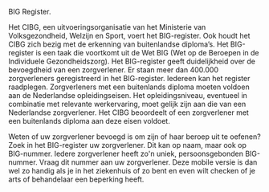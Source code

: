 BIG Register.

Het CIBG, een uitvoeringsorganisatie van het Ministerie van Volksgezondheid, Welzijn en Sport, voert het BIG-register. Ook houdt het CIBG zich bezig met de erkenning van buitenlandse diploma’s.
Het BIG-register is een taak die voortkomt uit de Wet BIG (Wet op de Beroepen in de Individuele Gezondheidszorg). Het BIG-register geeft duidelijkheid over de bevoegdheid van een zorgverlener. Er staan meer dan 400.000 zorgverleners geregistreerd in het BIG-register. Iedereen kan het register raadplegen.
Zorgverleners met een buitenlands diploma moeten voldoen aan de Nederlandse opleidingseisen. Het opleidingsniveau, eventueel in combinatie met relevante werkervaring, moet gelijk zijn aan die van een Nederlandse zorgverlener. Het CIBG beoordeelt of een zorgverlener met een buitenlands diploma aan deze eisen voldoet.

Weten of uw zorgverlener bevoegd is om zijn of haar beroep uit te oefenen? Zoek in het BIG-register uw zorgverlener. Dit kan op naam, maar ook op BIG-nummer. Iedere zorgverlener heeft zo'n uniek, persoonsgebonden BIG-nummer. Vraag dit nummer aan uw zorgverlener.
Deze mobile versie is dan wel zo handig als je in het ziekenhuis of zo bent en even wilt checken of je arts of behandelaar een beperking heeft.


